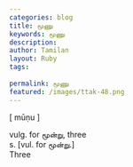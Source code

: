 ```yaml
---
categories: blog
title: மூணு
keywords: மூணு
description: 
author: Tamilan
layout: Ruby
tags: 
 
permalink: மூணு
featured: /images/ttak-48.png
---
```

  
[ mūṇu ]  
  
vulg. for மூன்று, three  
s. [vul. for மூன்று.]  
Three